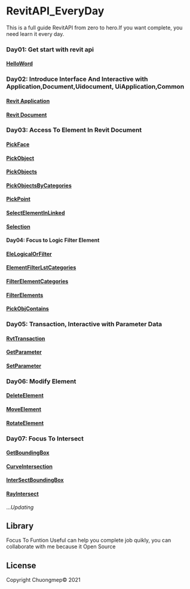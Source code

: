 # RevitAPI_EveryDay
This is a full guide RevitAPI from zero to hero.If you want complete, you need learn it every day.
### Day01: Get start with revit api
#### [HelloWord](https://github.com/chuongmep/RevitAPI_EveryDay/blob/4c9df6dc642822015026118ccd83e04761177dcc/RevitAPIEveryDay/RevitAPIEveryDay/Day01/HelloWord.cs#L19)
### Day02: Introduce Interface And Interactive with Application,Document,Uidocument, UiApplication,Common
#### [Revit Application](https://github.com/chuongmep/RevitAPI_EveryDay/blob/4c9df6dc642822015026118ccd83e04761177dcc/RevitAPIEveryDay/RevitAPIEveryDay/Day02/RvtApplication.cs#L9)
#### [Revit Document](https://github.com/chuongmep/RevitAPI_EveryDay/blob/4c9df6dc642822015026118ccd83e04761177dcc/RevitAPIEveryDay/RevitAPIEveryDay/Day02/RvtDocument.cs#L9)
### Day03: Access To Element In Revit Document
#### [PickFace](https://github.com/chuongmep/RevitAPI_EveryDay/blob/4c9df6dc642822015026118ccd83e04761177dcc/RevitAPIEveryDay/RevitAPIEveryDay/Day03/PickFace.cs#L41)
#### [PickObject](https://github.com/chuongmep/RevitAPI_EveryDay/blob/4c9df6dc642822015026118ccd83e04761177dcc/RevitAPIEveryDay/RevitAPIEveryDay/Day03/PickObject.cs#L41)
#### [PickObjects](https://github.com/chuongmep/RevitAPI_EveryDay/blob/4c9df6dc642822015026118ccd83e04761177dcc/RevitAPIEveryDay/RevitAPIEveryDay/Day03/PickObjects.cs#L41)
#### [PickObjectsByCategories](https://github.com/chuongmep/RevitAPI_EveryDay/blob/4c9df6dc642822015026118ccd83e04761177dcc/RevitAPIEveryDay/RevitAPIEveryDay/Day03/PickObjectsByCategories.cs#L42)
#### [PickPoint](https://github.com/chuongmep/RevitAPI_EveryDay/blob/4c9df6dc642822015026118ccd83e04761177dcc/RevitAPIEveryDay/RevitAPIEveryDay/Day03/PickPoint.cs#L40-L55)
#### [SelectElementInLinked](https://github.com/chuongmep/RevitAPI_EveryDay/blob/4c9df6dc642822015026118ccd83e04761177dcc/RevitAPIEveryDay/RevitAPIEveryDay/Day03/SelectElementInLinked.cs#L26-L46)
#### [Selection](https://github.com/chuongmep/RevitAPI_EveryDay/blob/2597a76603c97741a7d505b0a5ebd8b37ff04ba4/RevitAPIEveryDay/RevitAPIEveryDay/Day03/Selection.cs#L40-L59)

#### Day04: Focus to Logic Filter Element
#### [EleLogicalOrFilter](https://github.com/chuongmep/RevitAPI_EveryDay/blob/2597a76603c97741a7d505b0a5ebd8b37ff04ba4/RevitAPIEveryDay/RevitAPIEveryDay/Day04/EleLogicalOrFilter.cs#L26-L31)
####  [ElementFilterLstCategories](https://github.com/chuongmep/RevitAPI_EveryDay/blob/2597a76603c97741a7d505b0a5ebd8b37ff04ba4/RevitAPIEveryDay/RevitAPIEveryDay/Day04/FilterElementCategories.cs#L26-L30)
#### [FilterElementCategories](https://github.com/chuongmep/RevitAPI_EveryDay/blob/2597a76603c97741a7d505b0a5ebd8b37ff04ba4/RevitAPIEveryDay/RevitAPIEveryDay/Day04/FilterElementCategories.cs#L26-L30)
#### [FilterElements](https://github.com/chuongmep/RevitAPI_EveryDay/blob/0f0200e23e04dbf585364b1abb2cb0ec51629155/RevitAPIEveryDay/RevitAPIEveryDay/Day04/FilterElements.cs#L28-L44)
#### [PickObjContains](https://github.com/chuongmep/RevitAPI_EveryDay/blob/2fe1007b2f81f5460f1c345553a2bc7b9086c1a1/RevitAPIEveryDay/RevitAPIEveryDay/Day04/PickObjContains.cs#L37-L53)

### Day05: Transaction, Interactive with Parameter Data
#### [RvtTransaction](https://github.com/chuongmep/RevitAPI_EveryDay/blob/2fe1007b2f81f5460f1c345553a2bc7b9086c1a1/RevitAPIEveryDay/RevitAPIEveryDay/Day05/RvtTransaction.cs#L28-L45)
#### [GetParameter](https://github.com/chuongmep/RevitAPI_EveryDay/blob/2fe1007b2f81f5460f1c345553a2bc7b9086c1a1/RevitAPIEveryDay/RevitAPIEveryDay/Day05/GetParameter.cs#L36-L51)
#### [SetParameter](https://github.com/chuongmep/RevitAPI_EveryDay/blob/2fe1007b2f81f5460f1c345553a2bc7b9086c1a1/RevitAPIEveryDay/RevitAPIEveryDay/Day05/SetParameter.cs#L36-L43)

### Day06: Modify Element
#### [DeleteElement](https://github.com/chuongmep/RevitAPI_EveryDay/blob/2fe1007b2f81f5460f1c345553a2bc7b9086c1a1/RevitAPIEveryDay/RevitAPIEveryDay/Day06/DeleteElement.cs#L35-L43)
#### [MoveElement](https://github.com/chuongmep/RevitAPI_EveryDay/blob/2fe1007b2f81f5460f1c345553a2bc7b9086c1a1/RevitAPIEveryDay/RevitAPIEveryDay/Day06/MoveElement.cs#L35-L42)
#### [RotateElement](https://github.com/chuongmep/RevitAPI_EveryDay/blob/2fe1007b2f81f5460f1c345553a2bc7b9086c1a1/RevitAPIEveryDay/RevitAPIEveryDay/Day06/RotateElement.cs#L37-L53)

### Day07: Focus To Intersect
#### [GetBoundingBox](https://github.com/chuongmep/RevitAPI_EveryDay/blob/2fe1007b2f81f5460f1c345553a2bc7b9086c1a1/RevitAPIEveryDay/RevitAPIEveryDay/Day07/GetBoundingBox.cs#L32)
#### [CurveIntersection](https://github.com/chuongmep/RevitAPI_EveryDay/blob/2fe1007b2f81f5460f1c345553a2bc7b9086c1a1/RevitAPIEveryDay/RevitAPIEveryDay/Day07/CurveIntersection.cs#L36-L57)
#### [InterSectBoundingBox](https://github.com/chuongmep/RevitAPI_EveryDay/blob/2fe1007b2f81f5460f1c345553a2bc7b9086c1a1/RevitAPIEveryDay/RevitAPIEveryDay/Day07/InterSectBoundingBox.cs#L36-L54)
#### [RayIntersect](https://github.com/chuongmep/RevitAPI_EveryDay/blob/2fe1007b2f81f5460f1c345553a2bc7b9086c1a1/RevitAPIEveryDay/RevitAPIEveryDay/Day07/RayIntersect.cs#L31)

..._Updating_
## Library
Focus To Funtion Useful can help you complete job quikly, you can collaborate with me because it Open Source

## License
Copyright Chuongmep©  2021